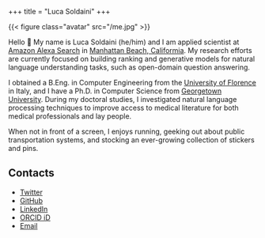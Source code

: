 +++
title = "Luca Soldaini"
+++

{{< figure class="avatar" src="/me.jpg" >}}

Hello 👋 My name is Luca Soldaini (he/him) and I am applied scientist at [Amazon Alexa Search][1] in [Manhattan Beach, Califormia][2].
My research efforts are currently focused on building ranking and generative models for natural language understanding tasks, such as open-domain question answering.

I obtained a B.Eng. in Computer Engineering from the [University of Florence][3] in Italy, and I have a Ph.D. in Computer Science from [Georgetown University][4].
During my doctoral studies, I investigated natural language processing techniques to improve access to medical literature for both medical professionals and lay people.

When not in front of a screen, I enjoys running, geeking out about public transportation systems, and stocking an ever-growing collection of stickers and pins.

## Contacts

- [Twitter](https://twitter.com/soldni)
- [GitHub](https://github.com/soldni)
- [LinkedIn](https://www.linkedin.com/in/soldni)
- [ORCID iD](https://orcid.org/0000-0001-6998-9863)
- [Email](mailto:luca@soldaini.net)


[1]: https://www.amazon.science/author/luca-soldaini
[2]: https://www.google.com/maps/place/Manhattan+Beach,+CA+90266/
[3]: https://www.google.com/search?client=safari&rls=en&q=ingegneria+informatica+firenze&ie=UTF-8&oe=UTF-8
[4]: https://cs.georgetown.edu/